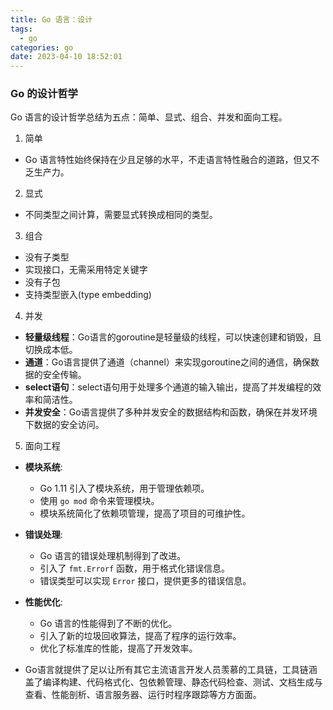 ```yaml
---
title: Go 语言：设计
tags:
  - go
categories: go
date: 2023-04-10 18:52:01
---
```



### Go 的设计哲学

Go 语言的设计哲学总结为五点：简单、显式、组合、并发和面向工程。

1. 简单

- Go 语言特性始终保持在少且足够的水平，不走语言特性融合的道路，但又不乏生产力。

2. 显式

- 不同类型之间计算，需要显式转换成相同的类型。

3. 组合

- 没有子类型
- 实现接口，无需采用特定关键字
- 没有子包
- 支持类型嵌入(type embedding)

4. 并发

- **轻量级线程**：Go语言的goroutine是轻量级的线程，可以快速创建和销毁，且切换成本低。
- **通道**：Go语言提供了通道（channel）来实现goroutine之间的通信，确保数据的安全传输。
- **select语句**：select语句用于处理多个通道的输入输出，提高了并发编程的效率和简洁性。
- **并发安全**：Go语言提供了多种并发安全的数据结构和函数，确保在并发环境下数据的安全访问。

5. 面向工程

- **模块系统**:
  - Go 1.11 引入了模块系统，用于管理依赖项。
  - 使用 `go mod` 命令来管理模块。
  - 模块系统简化了依赖项管理，提高了项目的可维护性。

- **错误处理**:
  - Go 语言的错误处理机制得到了改进。
  - 引入了 `fmt.Errorf` 函数，用于格式化错误信息。
  - 错误类型可以实现 `Error` 接口，提供更多的错误信息。

- **性能优化**:
  - Go 语言的性能得到了不断的优化。
  - 引入了新的垃圾回收算法，提高了程序的运行效率。
  - 优化了标准库的性能，提高了开发效率。

- Go语言就提供了足以让所有其它主流语言开发人员羡慕的工具链，工具链涵盖了编译构建、代码格式化、包依赖管理、静态代码检查、测试、文档生成与查看、性能剖析、语言服务器、运行时程序跟踪等方方面面。
